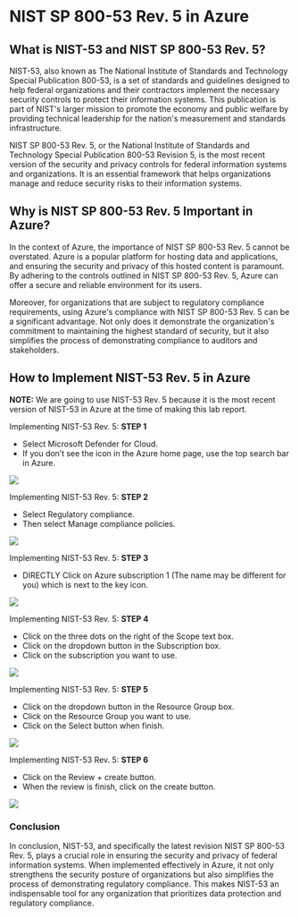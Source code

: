 # NIST SP 800-53 Rev. 5 in Azure

## What is NIST-53 and NIST SP 800-53 Rev. 5?

NIST-53, also known as The National Institute of Standards and Technology Special Publication 800-53, is a set of standards and guidelines designed to help federal organizations and their contractors implement the necessary security controls to protect their information systems. This publication is part of NIST's larger mission to promote the economy and public welfare by providing technical leadership for the nation's measurement and standards infrastructure.

NIST SP 800-53 Rev. 5, or the National Institute of Standards and Technology Special Publication 800-53 Revision 5, is the most recent version of the security and privacy controls for federal information systems and organizations. It is an essential framework that helps organizations manage and reduce security risks to their information systems.

## Why is NIST SP 800-53 Rev. 5 Important in Azure?

In the context of Azure, the importance of NIST SP 800-53 Rev. 5 cannot be overstated. Azure is a popular platform for hosting data and applications, and ensuring the security and privacy of this hosted content is paramount. By adhering to the controls outlined in NIST SP 800-53 Rev. 5, Azure can offer a secure and reliable environment for its users.

Moreover, for organizations that are subject to regulatory compliance requirements, using Azure's compliance with NIST SP 800-53 Rev. 5 can be a significant advantage. Not only does it demonstrate the organization's commitment to maintaining the highest standard of security, but it also simplifies the process of demonstrating compliance to auditors and stakeholders.

## How to Implement NIST-53 Rev. 5 in Azure

**NOTE:** We are going to use NIST-53 Rev. 5 because it is the most recent version of NIST-53 in Azure at the time of making this lab report.

Implementing NIST-53 Rev. 5: **STEP 1**

- Select Microsoft Defender for Cloud.
- If you don’t see the icon in the Azure home page, use the top search bar in Azure.

<img src="NIST SP 800-53 Rev 5 in Azure Pics Folder/MDFC 1.png">

Implementing NIST-53 Rev. 5: **STEP 2**

- Select Regulatory compliance.
- Then select Manage compliance policies.

<img src="NIST SP 800-53 Rev 5 in Azure Pics Folder/MDFC 2.png">

Implementing NIST-53 Rev. 5: **STEP 3**

- DIRECTLY Click on Azure subscription 1 (The name may be different for you) which is next to the key icon.

<img src="NIST SP 800-53 Rev 5 in Azure Pics Folder/MDFC 3.png">

Implementing NIST-53 Rev. 5: **STEP 4**

- Click on the three dots on the right of the Scope text box.
- Click on the dropdown button in the Subscription box.
- Click on the subscription you want to use.

<img src="NIST SP 800-53 Rev 5 in Azure Pics Folder/MDFC 4.png">

Implementing NIST-53 Rev. 5: **STEP 5**

- Click on the dropdown button in the Resource Group box.
- Click on the Resource Group you want to use.
- Click on the Select button when finish.

<img src="NIST SP 800-53 Rev 5 in Azure Pics Folder/MDFC 5.png">

Implementing NIST-53 Rev. 5: **STEP 6**

- Click on the Review + create button.
- When the review is finish, click on the create button.

<img src="NIST SP 800-53 Rev 5 in Azure Pics Folder/MDFC 6.png">

### Conclusion

In conclusion, NIST-53, and specifically the latest revision NIST SP 800-53 Rev. 5, plays a crucial role in ensuring the security and privacy of federal information systems. When implemented effectively in Azure, it not only strengthens the security posture of organizations but also simplifies the process of demonstrating regulatory compliance. This makes NIST-53 an indispensable tool for any organization that prioritizes data protection and regulatory compliance.
